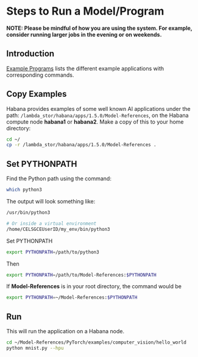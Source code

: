 # Steps to Run a Model/Program

**NOTE:  Please be mindful of how you are using the system.
For example, consider running larger jobs in the evening or on weekends.**

## Introduction

[Example Programs](Example-Programs.md) lists the different example applications with
corresponding commands.

## Copy Examples

Habana provides examples of some well known AI applications under the path: `/lambda_stor/habana/apps/1.5.0/Model-References`, on the Habana compute node **habana1** or **habana2**. Make a copy of this to your home directory:

```bash
cd ~/
cp -r /lambda_stor/habana/apps/1.5.0/Model-References .
```

## Set PYTHONPATH

Find the Python path using the command:

```bash
which python3
```

The output will look something like:

```bash
/usr/bin/python3

# Or inside a virtual environment
/home/CELSGCEUserID/my_env/bin/python3
```

Set PYTHONPATH

```bash
export PYTHONPATH=/path/to/python3
```

Then

```bash
export PYTHONPATH=/path/to/Model-References:$PYTHONPATH
```

If **Model-References** is in your root directory, the command would be

```bash
export PYTHONPATH=~/Model-References:$PYTHONPATH
```

## Run

This will run the application on a Habana node.

```bash
cd ~/Model-References/PyTorch/examples/computer_vision/hello_world
python mnist.py --hpu
```
